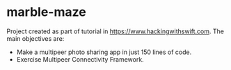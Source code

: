 # marble-maze

Project created as part of tutorial in https://www.hackingwithswift.com. The main objectives are:

 - Make a multipeer photo sharing app in just 150 lines of code.
 - Exercise Multipeer Connectivity Framework.
